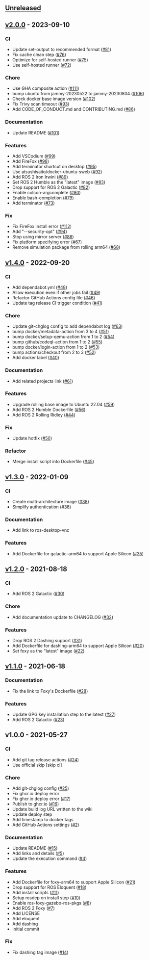 <a name="unreleased"></a>
## [Unreleased]

<a name="v2.0.0"></a>
## [v2.0.0] - 2023-09-10
### CI
- Update set-output to recommended format ([#81](https://github.com/Tiryoh/docker-ros2-desktop-vnc/issues/81))
- Fix cache clean step ([#76](https://github.com/Tiryoh/docker-ros2-desktop-vnc/issues/76))
- Optimize for self-hosted runner ([#75](https://github.com/Tiryoh/docker-ros2-desktop-vnc/issues/75))
- Use self-hosted runner ([#72](https://github.com/Tiryoh/docker-ros2-desktop-vnc/issues/72))

### Chore
- Use GHA composite action ([#111](https://github.com/Tiryoh/docker-ros2-desktop-vnc/issues/111))
- bump ubuntu from jammy-20230522 to jammy-20230804 ([#106](https://github.com/Tiryoh/docker-ros2-desktop-vnc/issues/106))
- Check docker base image version ([#102](https://github.com/Tiryoh/docker-ros2-desktop-vnc/issues/102))
- Fix Trivy scan timeout ([#93](https://github.com/Tiryoh/docker-ros2-desktop-vnc/issues/93))
- Add CODE_OF_CONDUCT.md and CONTRIBUTING.md ([#86](https://github.com/Tiryoh/docker-ros2-desktop-vnc/issues/86))

### Documentation
- Update README ([#101](https://github.com/Tiryoh/docker-ros2-desktop-vnc/issues/101))

### Features
- Add VSCodium ([#99](https://github.com/Tiryoh/docker-ros2-desktop-vnc/issues/99))
- Add FireFox ([#98](https://github.com/Tiryoh/docker-ros2-desktop-vnc/issues/98))
- Add terminator shortcut on desktop ([#95](https://github.com/Tiryoh/docker-ros2-desktop-vnc/issues/95))
- Use atsushisaito/docker-ubuntu-sweb ([#92](https://github.com/Tiryoh/docker-ros2-desktop-vnc/issues/92))
- Add ROS 2 Iron Irwini ([#89](https://github.com/Tiryoh/docker-ros2-desktop-vnc/issues/89))
- Set ROS 2 Humble as the "latest" image ([#83](https://github.com/Tiryoh/docker-ros2-desktop-vnc/issues/83))
- Drop support for ROS 2 Galactic ([#82](https://github.com/Tiryoh/docker-ros2-desktop-vnc/issues/82))
- Enable colcon-argcomplete ([#80](https://github.com/Tiryoh/docker-ros2-desktop-vnc/issues/80))
- Enable bash-completion ([#79](https://github.com/Tiryoh/docker-ros2-desktop-vnc/issues/79))
- Add terminator ([#73](https://github.com/Tiryoh/docker-ros2-desktop-vnc/issues/73))

### Fix
- Fix FireFox install error ([#112](https://github.com/Tiryoh/docker-ros2-desktop-vnc/issues/112))
- Add "--security-opt" ([#94](https://github.com/Tiryoh/docker-ros2-desktop-vnc/issues/94))
- Stop using mirror server ([#88](https://github.com/Tiryoh/docker-ros2-desktop-vnc/issues/88))
- Fix platform specifying error ([#67](https://github.com/Tiryoh/docker-ros2-desktop-vnc/issues/67))
- Remove simulation package from rolling arm64 ([#68](https://github.com/Tiryoh/docker-ros2-desktop-vnc/issues/68))

<a name="v1.4.0"></a>
## [v1.4.0] - 2022-09-20
### CI
- Add dependabot.yml ([#48](https://github.com/Tiryoh/docker-ros2-desktop-vnc/issues/48))
- Allow execution even if other jobs fail ([#49](https://github.com/Tiryoh/docker-ros2-desktop-vnc/issues/49))
- Refactor GitHub Actions config file ([#46](https://github.com/Tiryoh/docker-ros2-desktop-vnc/issues/46))
- Update tag release CI trigger condition ([#41](https://github.com/Tiryoh/docker-ros2-desktop-vnc/issues/41))

### Chore
- Update git-chglog config to add dependabot log ([#63](https://github.com/Tiryoh/docker-ros2-desktop-vnc/issues/63))
- bump docker/metadata-action from 3 to 4 ([#51](https://github.com/Tiryoh/docker-ros2-desktop-vnc/issues/51))
- bump docker/setup-qemu-action from 1 to 2 ([#54](https://github.com/Tiryoh/docker-ros2-desktop-vnc/issues/54))
- bump github/codeql-action from 1 to 2 ([#55](https://github.com/Tiryoh/docker-ros2-desktop-vnc/issues/55))
- bump docker/login-action from 1 to 2 ([#53](https://github.com/Tiryoh/docker-ros2-desktop-vnc/issues/53))
- bump actions/checkout from 2 to 3 ([#52](https://github.com/Tiryoh/docker-ros2-desktop-vnc/issues/52))
- Add docker label ([#40](https://github.com/Tiryoh/docker-ros2-desktop-vnc/issues/40))

### Documentation
- Add related projects link ([#61](https://github.com/Tiryoh/docker-ros2-desktop-vnc/issues/61))

### Features
- Upgrade rolling base image to Ubuntu 22.04 ([#59](https://github.com/Tiryoh/docker-ros2-desktop-vnc/issues/59))
- Add ROS 2 Humble Dockerfile ([#56](https://github.com/Tiryoh/docker-ros2-desktop-vnc/issues/56))
- Add ROS 2 Rolling Ridley ([#44](https://github.com/Tiryoh/docker-ros2-desktop-vnc/issues/44))

### Fix
- Update hotfix ([#50](https://github.com/Tiryoh/docker-ros2-desktop-vnc/issues/50))

### Refactor
- Merge install script into Dockerfile ([#45](https://github.com/Tiryoh/docker-ros2-desktop-vnc/issues/45))


<a name="v1.3.0"></a>
## [v1.3.0] - 2022-01-09
### CI
- Create multi-architecture image ([#38](https://github.com/Tiryoh/docker-ros2-desktop-vnc/issues/38))
- Simplify authentication ([#36](https://github.com/Tiryoh/docker-ros2-desktop-vnc/issues/36))

### Documentation
- Add link to ros-desktop-vnc

### Features
- Add Dockerfile for galactic-arm64 to support Apple Silicon ([#35](https://github.com/Tiryoh/docker-ros2-desktop-vnc/issues/35))


<a name="v1.2.0"></a>
## [v1.2.0] - 2021-08-18
### CI
- Add ROS 2 Galactic ([#30](https://github.com/Tiryoh/docker-ros2-desktop-vnc/issues/30))

### Chore
- Add documentation update to CHANGELOG ([#32](https://github.com/Tiryoh/docker-ros2-desktop-vnc/issues/32))

### Features
- Drop ROS 2 Dashing support ([#31](https://github.com/Tiryoh/docker-ros2-desktop-vnc/issues/31))
- Add Dockerfile for dashing-arm64 to support Apple Silicon ([#20](https://github.com/Tiryoh/docker-ros2-desktop-vnc/issues/20))
- Set foxy as the "latest" image ([#22](https://github.com/Tiryoh/docker-ros2-desktop-vnc/issues/22))


<a name="v1.1.0"></a>
## [v1.1.0] - 2021-06-18
### Documentation
- Fix the link to Foxy's Dockerfile ([#28](https://github.com/Tiryoh/docker-ros2-desktop-vnc/issues/28))

### Features
- Update GPG key installation step to the latest ([#27](https://github.com/Tiryoh/docker-ros2-desktop-vnc/issues/27))
- Add ROS 2 Galactic ([#23](https://github.com/Tiryoh/docker-ros2-desktop-vnc/issues/23))


<a name="v1.0.0"></a>
## v1.0.0 - 2021-05-27
### CI
- Add git tag release actions ([#24](https://github.com/Tiryoh/docker-ros2-desktop-vnc/issues/24))
- Use official skip [skip ci]

### Chore
- Add git-chglog config ([#25](https://github.com/Tiryoh/docker-ros2-desktop-vnc/issues/25))
- Fix ghcr.io deploy error
- Fix ghcr.io deploy error ([#17](https://github.com/Tiryoh/docker-ros2-desktop-vnc/issues/17))
- Publish to ghcr.io ([#16](https://github.com/Tiryoh/docker-ros2-desktop-vnc/issues/16))
- Update build log URL written to the wiki
- Update deploy step
- Add timestamp to docker tags
- Add GitHub Actions settings ([#2](https://github.com/Tiryoh/docker-ros2-desktop-vnc/issues/2))

### Documentation
- Update README ([#15](https://github.com/Tiryoh/docker-ros2-desktop-vnc/issues/15))
- Add links and details ([#5](https://github.com/Tiryoh/docker-ros2-desktop-vnc/issues/5))
- Update the execution command ([#4](https://github.com/Tiryoh/docker-ros2-desktop-vnc/issues/4))

### Features
- Add Dockerfile for foxy-arm64 to support Apple Silicon ([#21](https://github.com/Tiryoh/docker-ros2-desktop-vnc/issues/21))
- Drop support for ROS Eloquent ([#18](https://github.com/Tiryoh/docker-ros2-desktop-vnc/issues/18))
- Add install scripts ([#11](https://github.com/Tiryoh/docker-ros2-desktop-vnc/issues/11))
- Setup rosdep on install step ([#10](https://github.com/Tiryoh/docker-ros2-desktop-vnc/issues/10))
- Enable ros-foxy-gazebo-ros-pkgs ([#8](https://github.com/Tiryoh/docker-ros2-desktop-vnc/issues/8))
- Add ROS 2 Foxy ([#7](https://github.com/Tiryoh/docker-ros2-desktop-vnc/issues/7))
- Add LICENSE
- Add eloquent
- Add dashing
- Initial commit

### Fix
- Fix dashing tag image ([#14](https://github.com/Tiryoh/docker-ros2-desktop-vnc/issues/14))


[Unreleased]: https://github.com/Tiryoh/docker-ros2-desktop-vnc/compare/v2.0.0...HEAD
[v2.0.0]: https://github.com/Tiryoh/docker-ros2-desktop-vnc/compare/v1.4.0...v2.0.0
[v1.4.0]: https://github.com/Tiryoh/docker-ros2-desktop-vnc/compare/v1.3.0...v1.4.0
[v1.3.0]: https://github.com/Tiryoh/docker-ros2-desktop-vnc/compare/v1.2.0...v1.3.0
[v1.2.0]: https://github.com/Tiryoh/docker-ros2-desktop-vnc/compare/v1.1.0...v1.2.0
[v1.1.0]: https://github.com/Tiryoh/docker-ros2-desktop-vnc/compare/v1.0.0...v1.1.0
